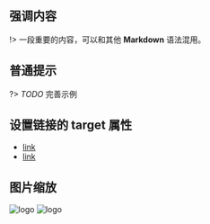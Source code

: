 ## 强调内容
!> 一段重要的内容，可以和其他 **Markdown** 语法混用。

## 普通提示
?> _TODO_ 完善示例

## 设置链接的 target 属性
- [link](https://docsify.js.org/#/zh-cn/ ':target=_blank')
- [link](/demo2 ':target=_self')

## 图片缩放
![logo](https://docsify.js.org/_media/icon.svg ':size=50x100')
![logo](https://docsify.js.org/_media/icon.svg ':size=100')